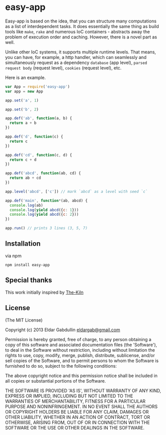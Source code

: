 # easy-app

Easy-app is based on the idea, that you can structure many computations as a list of
interdependent tasks. It does essentially the same thing as build tools like
`make`, `rake` and numerous IoC containers - abstracts away the
problem of execution order and caching. However, there is a novel part as well.

Unlike other IoC systems, it supports multiple runtime levels. That
means, you can have, for example, a http handler, which can seamlessly and
simultaneously request as a dependency `database` (app level),
`parsed request body` (request level), `cookies` (request level), etc.

Here is an example.

```javascript
var App = require('easy-app')
var app = new App

app.set('a', 1)

app.set('b', 2)

app.def('ab', function(a, b) {
  return a + b
})

app.def('d', function(c) {
  return c
})

app.def('cd', function(c, d) {
  return c + d
})

app.def('abcd', function(ab, cd) {
  return ab + cd
})

app.level('abcd', ['c']) // mark `abcd` as a level with seed `c`

app.def('main', function*(ab, abcd) {
  console.log(ab)
  console.log(yield abcd({c: 1}))
  console.log(yield abcd({c: 2}))
})

app.run() // prints 3 lines (3, 5, 7)
```

## Installation

via npm

```
npm install easy-app
```

## Special thanks

This work initially inspired by
[The-Kiln](https://github.com/straszheimjeffrey/The-Kiln)

## License

(The MIT License)

Copyright (c) 2013 Eldar Gabdullin <eldargab@gmail.com>

Permission is hereby granted, free of charge, to any person obtaining
a copy of this software and associated documentation files (the
'Software'), to deal in the Software without restriction, including
without limitation the rights to use, copy, modify, merge, publish,
distribute, sublicense, and/or sell copies of the Software, and to
permit persons to whom the Software is furnished to do so, subject to
the following conditions:

The above copyright notice and this permission notice shall be
included in all copies or substantial portions of the Software.

THE SOFTWARE IS PROVIDED 'AS IS', WITHOUT WARRANTY OF ANY KIND,
EXPRESS OR IMPLIED, INCLUDING BUT NOT LIMITED TO THE WARRANTIES OF
MERCHANTABILITY, FITNESS FOR A PARTICULAR PURPOSE AND NONINFRINGEMENT.
IN NO EVENT SHALL THE AUTHORS OR COPYRIGHT HOLDERS BE LIABLE FOR ANY
CLAIM, DAMAGES OR OTHER LIABILITY, WHETHER IN AN ACTION OF CONTRACT,
TORT OR OTHERWISE, ARISING FROM, OUT OF OR IN CONNECTION WITH THE
SOFTWARE OR THE USE OR OTHER DEALINGS IN THE SOFTWARE.
